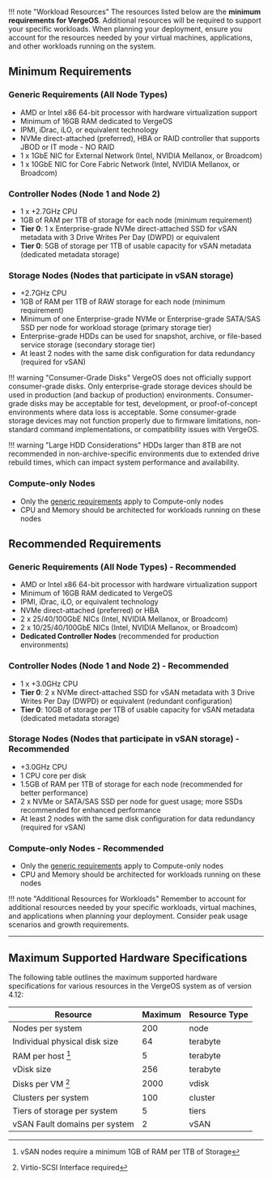 !!! note "Workload Resources"
    The resources listed below are the **minimum requirements for VergeOS**. Additional resources will be required to support your specific workloads. When planning your deployment, ensure you account for the resources needed by your virtual machines, applications, and other workloads running on the system.

## Minimum Requirements

### Generic Requirements (All Node Types)

- AMD or Intel x86 64-bit processor with hardware virtualization support
- Minimum of 16GB RAM dedicated to VergeOS
- IPMI, iDrac, iLO, or equivalent technology
- NVMe direct-attached (preferred), HBA or RAID controller that supports JBOD or IT mode - NO RAID
- 1 x 1GbE NIC for External Network (Intel, NVIDIA Mellanox, or Broadcom)
- 1 x 10GbE NIC for Core Fabric Network (Intel, NVIDIA Mellanox, or Broadcom)

### Controller Nodes (Node 1 and Node 2)

- 1 x +2.7GHz CPU
- 1GB of RAM per 1TB of storage for each node (minimum requirement)
- **Tier 0**: 1 x Enterprise-grade NVMe direct-attached SSD for vSAN metadata with 3 Drive Writes Per Day (DWPD) or equivalent
- **Tier 0**: 5GB of storage per 1TB of usable capacity for vSAN metadata (dedicated metadata storage)

### Storage Nodes (Nodes that participate in vSAN storage)

- +2.7GHz CPU
- 1GB of RAM per 1TB of RAW storage for each node (minimum requirement)
- Minimum of one Enterprise-grade NVMe or Enterprise-grade SATA/SAS SSD per node for workload storage (primary storage tier)
- Enterprise-grade HDDs can be used for snapshot, archive, or file-based service storage (secondary storage tier)
- At least 2 nodes with the same disk configuration for data redundancy (required for vSAN)

!!! warning "Consumer-Grade Disks"
    VergeOS does not officially support consumer-grade disks. Only enterprise-grade storage devices should be used in production (and backup of production) environments. Consumer-grade disks may be acceptable for test, development, or proof-of-concept environments where data loss is acceptable. Some consumer-grade storage devices may not function properly due to firmware limitations, non-standard command implementations, or compatibility issues with VergeOS.

!!! warning "Large HDD Considerations"
    HDDs larger than 8TB are not recommended in non-archive-specific environments due to extended drive rebuild times, which can impact system performance and availability.

### Compute-only Nodes

- Only the [generic requirements](#generic-requirements-all-node-types) apply to Compute-only nodes
- CPU and Memory should be architected for workloads running on these nodes

## Recommended Requirements

### Generic Requirements (All Node Types) - Recommended

- AMD or Intel x86 64-bit processor with hardware virtualization support
- Minimum of 16GB RAM dedicated to VergeOS
- IPMI, iDrac, iLO, or equivalent technology
- NVMe direct-attached (preferred) or HBA
- 2 x 25/40/100GbE NICs (Intel, NVIDIA Mellanox, or Broadcom)
- 2 x 10/25/40/100GbE NICs (Intel, NVIDIA Mellanox, or Broadcom)
- **Dedicated Controller Nodes** (recommended for production environments)

### Controller Nodes (Node 1 and Node 2) - Recommended

- 1 x +3.0GHz CPU
- **Tier 0**: 2 x NVMe direct-attached SSD for vSAN metadata with 3 Drive Writes Per Day (DWPD) or equivalent (redundant configuration)
- **Tier 0**: 10GB of storage per 1TB of usable capacity for vSAN metadata (dedicated metadata storage)

### Storage Nodes (Nodes that participate in vSAN storage) - Recommended

- +3.0GHz CPU
- 1 CPU core per disk
- 1.5GB of RAM per 1TB of storage for each node (recommended for better performance)
- 2 x NVMe or SATA/SAS SSD per node for guest usage; more SSDs recommended for enhanced performance
- At least 2 nodes with the same disk configuration for data redundancy (required for vSAN)

### Compute-only Nodes - Recommended

- Only the [generic requirements](#generic-requirements-all-node-types) apply to Compute-only nodes
- CPU and Memory should be architected for workloads running on these nodes

!!! note "Additional Resources for Workloads"
    Remember to account for additional resources needed by your specific workloads, virtual machines, and applications when planning your deployment. Consider peak usage scenarios and growth requirements.

---

## Maximum Supported Hardware Specifications

The following table outlines the maximum supported hardware specifications for various resources in the VergeOS system as of version 4.12:

| Resource                        | Maximum | Resource Type |
|---------------------------------|---------|---------------|
| Nodes per system                | 200     | node          |
| Individual physical disk size   | 64      | terabyte      |
| RAM per host [^2]               | 5       | terabyte      |
| vDisk size                      | 256     | terabyte      |
| Disks per VM [^3]               | 2000    | vdisk         |
| Clusters per system             | 100     | cluster       |
| Tiers of storage per system     | 5       | tiers         |
| vSAN Fault domains per system   | 2       | vSAN          |

[^1]: Graphics cards are supported for VM usage and may not function for console access.
[^2]: vSAN nodes require a minimum 1GB of RAM per 1TB of Storage
[^3]: Virtio-SCSI Interface required